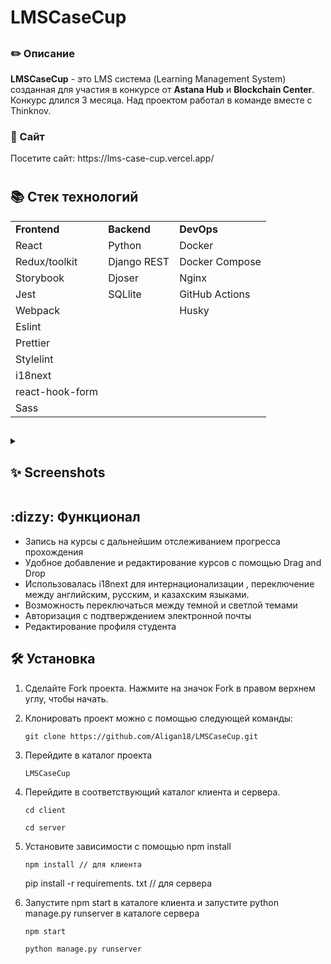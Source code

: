 <summary><h1>LMSCaseCup</h1></summary>
<h2></h2>


<h3>✏️ Описание</h3>
      <strong>LMSCaseCup</strong> - это  LMS система (Learning Management System) созданная  для участия в конкурсе от <strong>Astana Hub</strong> и <strong>Blockchain Center</strong>.  Конкурс  длился  3 месяца. Над проектом работал в команде вместе с Thinknov.

<h3>🎨 Сайт</h3>
Посетите сайт: https://lms-case-cup.vercel.app/

<h1></h1>
<summary><h2>📚 Стек технологий</h2></summary>


<table>
<tr>
<td><strong>Frontend</strong></td>  <td><strong> Backend</strong></td> <td><strong>DevOps</strong></td>
</tr>
<tr>
<td>React</td>  <td> Python</td> <td>Docker</td>
</tr>
<tr>
<td>Redux/toolkit</td>  <td> Django REST </td> <td>Docker Compose</td>
</tr>
<tr>
<td>Storybook</td> <td> Djoser</td> <td>Nginx</td>
</tr>
<tr>
<td>Jest</td>  <td> SQLlite</td> <td>GitHub Actions</td>
</tr>
<tr>
<td>Webpack</td>  <td> </td> <td>Husky</td>
</tr>
<tr>
<td>Eslint</td>  <td> </td> <td></td>
</tr>
<tr>
<td>Prettier</td>  <td> </td><td></td>
</tr>
<tr>
      <td>Stylelint</td>  <td> </td> <td></td>
</tr>
<tr>
      <td>i18next</td>  <td> </td> <td></td>
</tr>
<tr>
      <td>react-hook-form</td>  <td> </td> <td></td>
</tr>
<tr>
      <td>Sass</td>  <td> </td> <td></td>
</tr>
</table> 

<h2></h2>
<details><summary><h2>✨ Screenshots</h2></summary>
| ![Main page](/pictures/1.jpg "Main page") | | :--: | | *Main page* |
...
| ![Swagger](/pictures/5.jpg "Swagger") | | *Swagger* |
</details>

<h2></h2>



<summary><h2>:dizzy: Функционал</h2></summary>

- Запись на курсы с дальнейшим отслеживанием прогресса прохождения 
- Удобное добавление и редактирование курсов с помощью Drag and Drop 
- Использовалась  i18next для интернационализации , переключение между английским, русским, и казахским языками.
- Возможность переключаться между темной и светлой темами 
- Авторизация с подтверждением электронной почты
- Редактирование профиля студента


<h2></h2>
<summary><h2>🛠️ Установка</h2></summary>



1. Сделайте Fork проекта. Нажмите на значок Fork в правом верхнем углу, чтобы начать.

2. Клонировать проект можно с помощью следующей команды:
  
      ~~~
      git clone https://github.com/Aligan18/LMSCaseCup.git
      ~~~

3. Перейдите в каталог проекта

      ~~~
      LMSCaseCup
      ~~~

4. Перейдите в соответствующий каталог клиента и сервера.
      ~~~
      cd client
      ~~~
      ~~~
      cd server
      ~~~
5. Установите зависимости с помощью npm install
      ~~~
      npm install // для клиента 
      ~~~
      pip install -r requirements. txt // для сервера 

7. Запустите npm start в каталоге клиента и запустите python manage.py runserver в каталоге сервера
      ~~~
      npm start
      ~~~
      ~~~
      python manage.py runserver  
      ~~~
